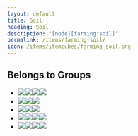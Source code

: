 ```yaml
---
layout: default
title: Soil
heading: Soil
description: "[node][farming:soil]"
permalink: /items/farming-soil/
icon: /items/itemcubes/farming_soil.png
---
```



## Belongs to Groups

<ul class="list-items clearfix">
    <li><a href="{{site.baseurl}}/items/group-crumbly/"><span class="item-group" data-toggle="tooltip" title="Group Crumbly [group][crumbly]"><img src="{{site.baseurl}}/assets/img/items/itemcubes/default_sandstone.png"><img src="{{site.baseurl}}/assets/img/items/itemcubes/stairs_slab_sandstone.png"><img src="{{site.baseurl}}/assets/img/items/itemcubes/stairs_slab_sandstonebrick.png"><img src="{{site.baseurl}}/assets/img/items/itemcubes/stairs_stair_sandstone.png"></span></a></li>
    <li><a href="{{site.baseurl}}/items/group-field/"><span class="item-group" data-toggle="tooltip" title="Group Field [group][field]"><img src="{{site.baseurl}}/assets/img/items/itemcubes/farming_desert_sand_soil.png"><img src="{{site.baseurl}}/assets/img/items/itemcubes/farming_soil.png"><img src="{{site.baseurl}}/assets/img/transparent.png"></span></a></li>
    <li><a href="{{site.baseurl}}/items/group-grassland/"><span class="item-group" data-toggle="tooltip" title="Group Grassland [group][grassland]"><img src="{{site.baseurl}}/assets/img/items/itemcubes/farming_seed_cotton.png"><img src="{{site.baseurl}}/assets/img/items/itemcubes/farming_seed_wheat.png"><img src="{{site.baseurl}}/assets/img/items/itemcubes/farming_soil.png"></span></a></li>
    <li><a href="{{site.baseurl}}/items/group-not-in-creative-inventory/"><span class="item-group" data-toggle="tooltip" title="Group Not In Creative Inventory [group][not_in_creative_inventory]"><img src="{{site.baseurl}}/assets/img/items/itemcubes/default_cloud.png"><img src="{{site.baseurl}}/assets/img/items/itemcubes/default_dirt_with_grass_footsteps.png"><img src="{{site.baseurl}}/assets/img/items/itemcubes/default_furnace_active.png"><img src="{{site.baseurl}}/assets/img/items/itemcubes/farming_desert_sand_soil.png"></span></a></li>
    <li><a href="{{site.baseurl}}/items/group-soil/"><span class="item-group" data-toggle="tooltip" title="Group Soil [group][soil]"><img src="{{site.baseurl}}/assets/img/items/itemcubes/default_dirt.png"><img src="{{site.baseurl}}/assets/img/items/itemcubes/default_dirt_with_grass.png"><img src="{{site.baseurl}}/assets/img/items/itemcubes/default_dirt_with_grass_footsteps.png"><img src="{{site.baseurl}}/assets/img/items/itemcubes/default_dirt_with_snow.png"></span></a></li>
</ul>
